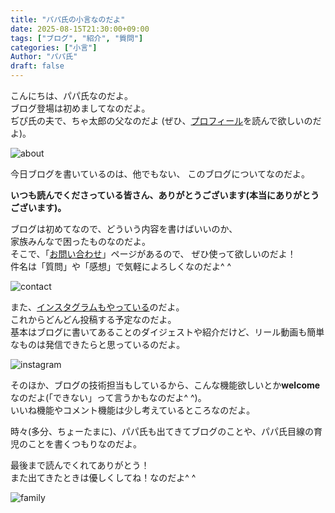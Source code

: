 ```yaml
---
title: "パパ氏の小言なのだよ"
date: 2025-08-15T21:30:00+09:00
tags: ["ブログ", "紹介", "質問"]
categories: ["小言"]
Author: "パパ氏"
draft: false
---
```


こんにちは、パパ氏なのだよ。  
ブログ登場は初めましてなのだよ。  
ぢぴ氏の夫で、ちゃ太郎の父なのだよ
(ぜひ、[プロフィール](/about/)を読んで欲しいのだよ)。

![about](/images/posts/papashi-no-kogoto/about.png)

今日ブログを書いているのは、他でもない、
このブログについてなのだよ。

**いつも読んでくださっている皆さん、ありがとうございます(本当にありがとうございます)。**

ブログは初めてなので、どういう内容を書けばいいのか、  
家族みんなで困ったものなのだよ。  
そこで、「[お問い合わせ](/contact/)」ページがあるので、
ぜひ使って欲しいのだよ！  
件名は「質問」や「感想」で気軽によろしくなのだよ^ ^

![contact](/images/posts/papashi-no-kogoto/contact.png)

また、[インスタグラムもやっている](https://www.instagram.com/zipishi_/)のだよ。  
これからどんどん投稿する予定なのだよ。  
基本はブログに書いてあることのダイジェストや紹介だけど、リール動画も簡単なものは発信できたらと思っているのだよ。

![instagram](/images/posts/papashi-no-kogoto/instagram.png)

そのほか、ブログの技術担当もしているから、こんな機能欲しいとか**welcome**なのだよ(「できない」って言うかもなのだよ^ ^)。  
いいね機能やコメント機能は少し考えているところなのだよ。

時々(多分、ちょーたまに)、パパ氏も出てきてブログのことや、パパ氏目線の育児のことを書くつもりなのだよ。

最後まで読んでくれてありがとう！  
また出てきたときは優しくしてね！なのだよ^ ^

![family](/images/family.png)
